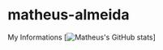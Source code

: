 # matheus-almeida
My Informations
[![Matheus's GitHub stats](https://github-readme-stats.vercel.app/api?username=matheus-almeida27)]
